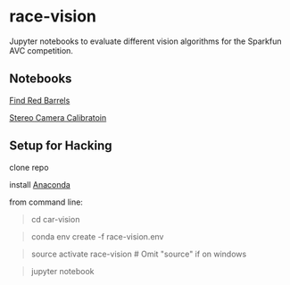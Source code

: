 # race-vision

Jupyter notebooks to evaluate different vision algorithms for the Sparkfun AVC competition.

## Notebooks
[Find Red Barrels](Find%20Red%20Barrels.ipynb)

[Stereo Camera Calibratoin](stereo-calibration.ipynb)


## Setup for Hacking

clone repo

install [Anaconda](https://www.continuum.io/downloads)

from command line:

> cd car-vision

> conda env create -f race-vision.env

> source activate race-vision  # Omit "source" if on windows

> jupyter notebook 
